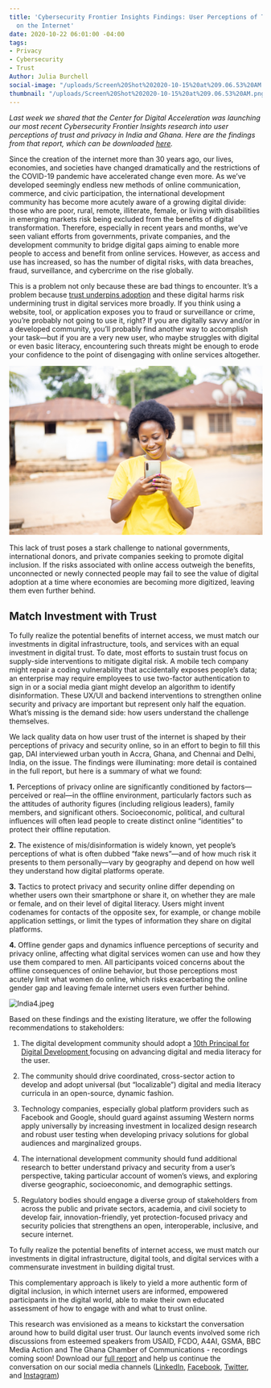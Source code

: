 ```yaml
---
title: 'Cybersecurity Frontier Insights Findings: User Perceptions of Trust and Privacy
  on the Internet'
date: 2020-10-22 06:01:00 -04:00
tags:
- Privacy
- Cybersecurity
- Trust
Author: Julia Burchell
social-image: "/uploads/Screen%20Shot%202020-10-15%20at%209.06.53%20AM.png"
thumbnail: "/uploads/Screen%20Shot%202020-10-15%20at%209.06.53%20AM.png"
---
```


*Last week we shared that the Center for Digital Acceleration was launching our most recent Cybersecurity Frontier Insights research into user perceptions of trust and privacy in India and Ghana. Here are the findings from that report, which can be downloaded [here](https://www.dai.com/fi-cyber-user-trust.pdf).*

Since the creation of the internet more than 30 years ago, our lives, economies, and societies have changed dramatically and the restrictions of the COVID-19 pandemic have accelerated change even more. As we’ve developed seemingly endless new methods of online communication, commerce, and civic participation, the international development community has become more acutely aware of a growing digital divide: those who are poor, rural, remote, illiterate, female, or living with disabilities in emerging markets risk being excluded from the benefits of digital transformation. Therefore, especially in recent years and months, we’ve seen valiant efforts from governments, private companies, and the development community to bridge digital gaps aiming to enable more people to access and benefit from online services. However, as access and use has increased, so has the number of digital risks, with data breaches, fraud, surveillance, and cybercrime on the rise globally.

<!--more-->

This is a problem not only because these are bad things to encounter. It’s a problem because [trust underpins adoption](https://www.dai.com/cda-cybersecurity.pdf) and these digital harms risk undermining trust in digital services more broadly. If you think using a website, tool, or application exposes you to fraud or surveillance or crime, you’re probably not going to use it, right? If you are digitally savvy and/or in a developed community, you’ll probably find another way to accomplish your task—but if you are a very new user, who maybe struggles with digital or even basic literacy, encountering such threats might be enough to erode your confidence to the point of disengaging with online services altogether.

![Ghana4.jpeg](/uploads/Ghana4.jpeg)

This lack of trust poses a stark challenge to national governments, international donors, and private companies seeking to promote digital inclusion. If the risks associated with online access outweigh the benefits, unconnected or newly connected people may fail to see the value of digital adoption at a time where economies are becoming more digitized, leaving them even further behind.

## Match Investment with Trust

To fully realize the potential benefits of internet access, we must match our investments in digital infrastructure, tools, and services with an equal investment in digital trust. To date, most efforts to sustain trust focus on supply-side interventions to mitigate digital risk. A mobile tech company might repair a coding vulnerability that accidentally exposes people’s data; an enterprise may require employees to use two-factor authentication to sign in or a social media giant might develop an algorithm to identify disinformation. These UX/UI and backend interventions to strengthen online security and privacy are important but represent only half the equation. What’s missing is the demand side: how users understand the challenge themselves.

We lack quality data on how user trust of the internet is shaped by their perceptions of privacy and security online, so in an effort to begin to fill this gap, DAI interviewed urban youth in Accra, Ghana, and Chennai and Delhi, India, on the issue. The findings were illuminating: more detail is contained in the full report, but here is a summary of what we found:

**1.** Perceptions of privacy online are significantly conditioned by factors—perceived or real—in the offline environment, particularly factors such as the attitudes of authority figures (including religious leaders), family members, and significant others. Socioeconomic, political, and cultural influences will often lead people to create distinct online “identities” to protect their offline reputation.

**2.** The existence of mis/disinformation is widely known, yet people’s perceptions of what is often dubbed “fake news”—and of how much risk it presents to them personally—vary by geography and depend on how well they understand how digital platforms operate.

**3.** Tactics to protect privacy and security online differ depending on whether users own their smartphone or share it, on whether they are male or female, and on their level of digital literacy. Users might invent codenames for contacts of the opposite sex, for example, or change mobile application settings, or limit the types of information they share on digital platforms.

**4.** Offline gender gaps and dynamics influence perceptions of security and privacy online, affecting what digital services women can use and how they use them compared to men. All participants voiced concerns about the offline consequences of online behavior, but those perceptions most acutely limit what women do online, which risks exacerbating the online gender gap and leaving female internet users even further behind.

![India4.jpeg](/uploads/India4.jpeg)

Based on these findings and the existing literature, we offer the following recommendations to stakeholders:

1. The digital development community should adopt a [10th Principal for Digital Development ](https://dai-global-digital.com/the-missing-digital-principle-educate-the-user.html)focusing on advancing digital and media literacy for the user.

2. The community should drive coordinated, cross-sector action to develop and adopt universal (but “localizable”) digital and media literacy curricula in an open-source, dynamic fashion.

3. Technology companies, especially global platform providers such as Facebook and Google, should guard against assuming Western norms apply universally by increasing investment in localized design research and robust user testing when developing privacy solutions for global audiences and marginalized groups.

4. The international development community should fund additional research to better understand privacy and security from a user’s perspective, taking particular account of women’s views, and exploring diverse geographic, socioeconomic, and demographic settings.

5. Regulatory bodies should engage a diverse group of stakeholders from across the public and private sectors, academia, and civil society to develop fair, innovation-friendly, yet protection-focused privacy and security policies that strengthens an open, interoperable, inclusive, and secure internet.

To fully realize the potential benefits of internet access, we must match our investments in digital infrastructure, digital tools, and digital services with a commensurate investment in building digital trust.

This complementary approach is likely to yield a more authentic form of digital inclusion, in which internet users are informed, empowered participants in the digital world, able to make their own educated assessment of how to engage with and what to trust online.

This research was envisioned as a means to kickstart the conversation around how to build digital user trust. Our launch events involved some rich discussions from esteemed speakers from USAID, FCDO, A4AI, GSMA, BBC Media Action and The Ghana Chamber of Communications - recordings coming soon! Download our [full report](https://www.dai.com/fi-cyber-user-trust.pdf) and help us continue the conversation on our social media channels ([LinkedIn](https://www.dai.com/fi-cyber-user-trust.pdf), [Facebook](https://www.facebook.com/DAIGlobal/), [Twitter](https://twitter.com/daiglobal), and [Instagram](https://www.instagram.com/daiglobal/))